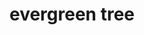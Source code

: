 ---
layout: smileys&emotion
title: evergreen tree
emoji: evergreen_tree
permalink: 🌲.html
image: assets/img/3moji/evergreen_tree.png
---